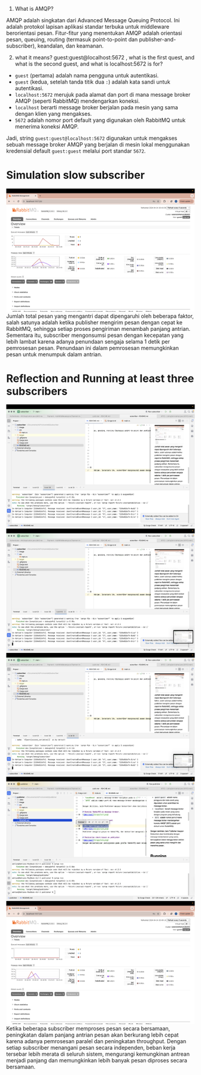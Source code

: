 1. What is AMQP?

AMQP adalah singkatan dari Advanced Message Queuing Protocol. Ini adalah protokol lapisan aplikasi standar terbuka untuk middleware berorientasi pesan. Fitur-fitur yang menentukan AMQP adalah orientasi pesan, queuing, routing (termasuk point-to-point dan publisher-and-subscriber), keandalan, dan keamanan.

2. what it means? guest:guest@localhost:5672 , what is the first quest, and what is
   the second guest, and what is localhost:5672 is for?
- `guest` (pertama) adalah nama pengguna untuk autentikasi.
- `guest` (kedua, setelah tanda titik dua `:`) adalah kata sandi untuk autentikasi.
- `localhost:5672` merujuk pada alamat dan port di mana message broker AMQP (seperti RabbitMQ) mendengarkan koneksi.
- `localhost` berarti message broker berjalan pada mesin yang sama dengan klien yang mengakses.
- `5672` adalah nomor port default yang digunakan oleh RabbitMQ untuk menerima koneksi AMQP.

Jadi, string `guest:guest@localhost:5672` digunakan untuk mengakses sebuah message broker AMQP yang berjalan di mesin lokal menggunakan kredensial default `guest:guest` melalui port standar `5672`.

 # Simulation slow subscriber
![Alt text](image/ss6.png)
Jumlah total pesan yang mengantri dapat dipengaruhi oleh beberapa faktor, salah satunya adalah ketika publisher mengirim pesan dengan cepat ke RabbitMQ, sehingga setiap proses pengiriman menambah panjang antrian. Sementara itu, subscriber mengonsumsi pesan dengan kecepatan yang lebih lambat karena adanya penundaan sengaja selama 1 detik per pemrosesan pesan. Penundaan ini dalam pemrosesan memungkinkan pesan untuk menumpuk dalam antrian.

# Reflection and Running at least three subscribers
![Alt text](image/ss7.png)
![Alt text](image/ss8.png)
![Alt text](image/ss9.png)
![Alt text](image/ss10.png)
![Alt text](image/ss11.png)
Ketika beberapa subscriber memproses pesan secara bersamaan, peningkatan dalam panjang antrian pesan akan berkurang lebih cepat karena adanya pemrosesan paralel dan peningkatan throughput. Dengan setiap subscriber menangani pesan secara independen, beban kerja tersebar lebih merata di seluruh sistem, mengurangi kemungkinan antrean menjadi panjang dan memungkinkan lebih banyak pesan diproses secara bersamaan.
